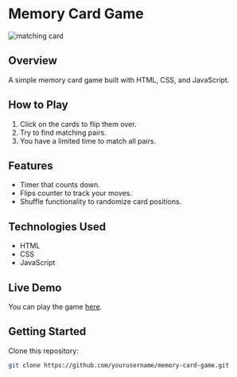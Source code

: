 # Memory Card Game

![matching card](https://github.com/user-attachments/assets/9a45f138-6e73-4ff8-a61a-d01871f9a8aa)

## Overview
A simple memory card game built with HTML, CSS, and JavaScript.

## How to Play
1. Click on the cards to flip them over.
2. Try to find matching pairs.
3. You have a limited time to match all pairs.

## Features
- Timer that counts down.
- Flips counter to track your moves.
- Shuffle functionality to randomize card positions.

## Technologies Used
- HTML
- CSS
- JavaScript

## Live Demo
You can play the game [here]([https://matching-game-arvindeep-singh.netlify.app](https://wintermatchingcardgame.netlify.app/)).

## Getting Started
Clone this repository:
```bash
git clone https://github.com/yourusername/memory-card-game.git
